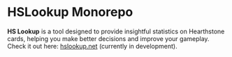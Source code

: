 
# HSLookup Monorepo

**HS Lookup** is a tool designed to provide insightful statistics on Hearthstone cards, helping you make better decisions and improve your gameplay. Check it out here: [hslookup.net](hslookup.net) (currently in development).
